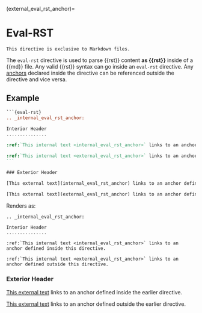 (external_eval_rst_anchor)=
# Eval-RST

```{note}
This directive is exclusive to Markdown files.
```

The `eval-rst` directive is used to parse {{rst}} content **as {{rst}}** inside of a {{md}} file. 
Any valid {{rst}} syntax can go inside an `eval-rst` directive. 
Any [anchors](anchor) declared inside the directive can be referenced outside the directive and vice versa.

## Example

````rst
```{eval-rst}
.. _internal_eval_rst_anchor:

Interior Header
...............

:ref:`This internal text <internal_eval_rst_anchor>` links to an anchor defined inside this directive.

:ref:`This internal text <external_eval_rst_anchor>` links to an anchor defined outside this directive.
```

### Exterior Header

[This external text](internal_eval_rst_anchor) links to an anchor defined inside the earlier directive.

[This external text](external_eval_rst_anchor) links to an anchor defined outside the earlier directive.

````

Renders as:

```{eval-rst}
.. _internal_eval_rst_anchor:

Interior Header
...............

:ref:`This internal text <internal_eval_rst_anchor>` links to an anchor defined inside this directive.

:ref:`This internal text <external_eval_rst_anchor>` links to an anchor defined outside this directive.
```

### Exterior Header

[This external text](internal_eval_rst_anchor) links to an anchor defined inside the earlier directive.

[This external text](external_eval_rst_anchor) links to an anchor defined outside the earlier directive.
